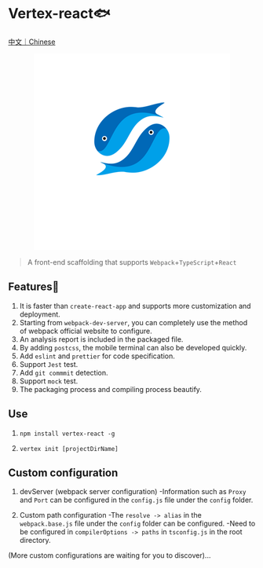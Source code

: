 # Vertex-react🐟

[中文｜Chinese](./README_en.md)

<div align="center">
  <img src="./logo.png">
</div>

> A front-end scaffolding that supports `Webpack`+`TypeScript`+`React`

## Features🎉

1. It is faster than `create-react-app` and supports more customization and deployment.
2. Starting from `webpack-dev-server`, you can completely use the method of webpack official website to configure.
3. An analysis report is included in the packaged file.
4. By adding `postcss`, the mobile terminal can also be developed quickly.
5. Add `eslint` and `prettier` for code specification.
6. Support `Jest` test.
7. Add `git commmit` detection.
8. Support `mock` test.
9. The packaging process and compiling process beautify.

## Use

1. `npm install vertex-react -g`

2. `vertex init [projectDirName]`

## Custom configuration

1. devServer (webpack server configuration)
   -Information such as `Proxy` and `Port` can be configured in the `config.js` file under the `config` folder.

2. Custom path configuration
   -The `resolve -> alias` in the `webpack.base.js` file under the `config` folder can be configured.
   -Need to be configured in `compilerOptions -> paths` in `tsconfig.js` in the root directory.

(More custom configurations are waiting for you to discover)...